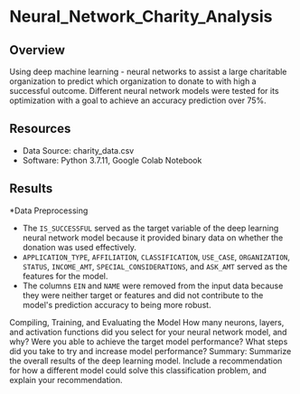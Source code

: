 # Neural_Network_Charity_Analysis
## Overview
Using deep machine learning - neural networks to assist a large charitable organization to predict which organization to donate to with high a successful outcome. Different neural network models were tested for its optimization with a goal to achieve an accuracy prediction over 75%.

## Resources
* Data Source: charity_data.csv
* Software: Python 3.7.11, Google Colab Notebook 

## Results
*Data Preprocessing
* The `IS_SUCCESSFUL` served as the target variable of the deep learning neural network model because it provided binary data on whether the donation was used effectively.
* `APPLICATION_TYPE`, `AFFILIATION`, `CLASSIFICATION`, `USE_CASE`, `ORGANIZATION`, `STATUS`, `INCOME_AMT`, `SPECIAL_CONSIDERATIONS`, and `ASK_AMT` served as the features for the model.
* The columns `EIN` and `NAME` were removed from the input data because they were neither target or features and did not contribute to the model's prediction accuracy to being more robust.



Compiling, Training, and Evaluating the Model
How many neurons, layers, and activation functions did you select for your neural network model, and why?
Were you able to achieve the target model performance?
What steps did you take to try and increase model performance?
Summary: Summarize the overall results of the deep learning model. Include a recommendation for how a different model could solve this classification problem, and explain your recommendation.
